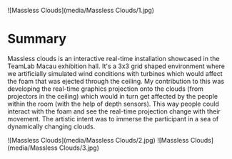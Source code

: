 ![Massless Clouds](media/Massless Clouds/1.jpg)

# Summary

Massless clouds is an interactive real-time installation showcased in the TeamLab Macau exhibition hall. It's a 3x3 grid shaped environment where we artificially simulated wind conditions with turbines which would affect the foam that was ejected through the ceiling. My contribution to this was developing the real-time graphics projection onto the clouds (from projectors in the ceiling) which would in turn get affected by the people within the room (with the help of depth sensors). This way people could interact with the foam and see the real-time projection change with their movement. The artistic intent was to immerse the participant in a sea of dynamically changing clouds.

![Massless Clouds](media/Massless Clouds/2.jpg)
![Massless Clouds](media/Massless Clouds/3.jpg)
<!-- <img src="media/masslessclouds/4.gif">
<img src="media/masslessclouds/5.gif"> -->
